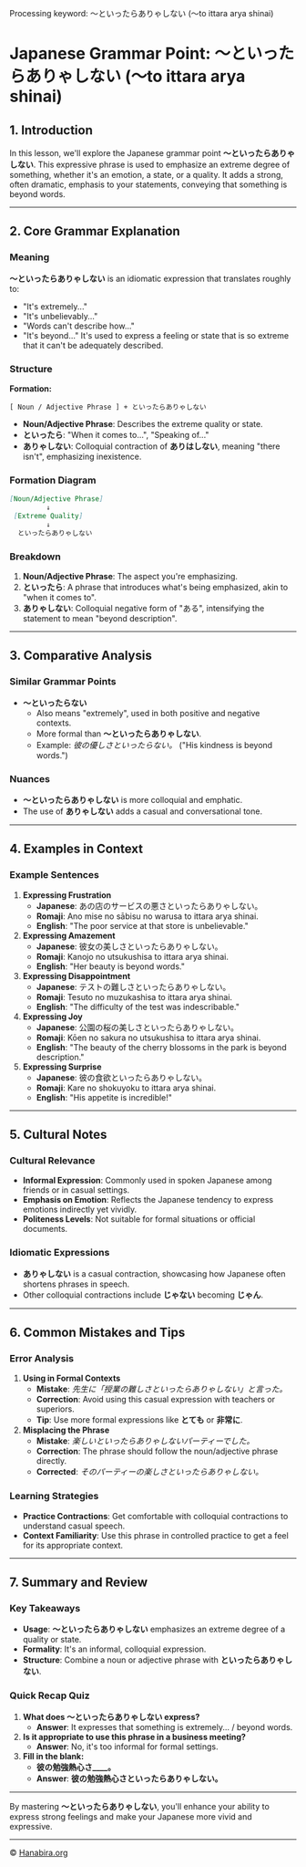 Processing keyword: ～といったらありゃしない (〜to ittara arya shinai)
# Japanese Grammar Point: ～といったらありゃしない (〜to ittara arya shinai)

## 1. Introduction
In this lesson, we'll explore the Japanese grammar point **～といったらありゃしない**. This expressive phrase is used to emphasize an extreme degree of something, whether it's an emotion, a state, or a quality. It adds a strong, often dramatic, emphasis to your statements, conveying that something is beyond words.

---
## 2. Core Grammar Explanation
### Meaning
**～といったらありゃしない** is an idiomatic expression that translates roughly to:
- "It's extremely..."
- "It's unbelievably..."
- "Words can't describe how..."
- "It's beyond..."
It's used to express a feeling or state that is so extreme that it can't be adequately described.
### Structure
**Formation:**
```plaintext
[ Noun / Adjective Phrase ] + といったらありゃしない
```
- **Noun/Adjective Phrase**: Describes the extreme quality or state.
- **といったら**: "When it comes to...", "Speaking of..."
- **ありゃしない**: Colloquial contraction of **ありはしない**, meaning "there isn't", emphasizing inexistence.
### Formation Diagram
```markdown
[Noun/Adjective Phrase]
         ↓
 [Extreme Quality]
         ↓
  といったらありゃしない
```
### Breakdown
1. **Noun/Adjective Phrase**: The aspect you're emphasizing.
2. **といったら**: A phrase that introduces what's being emphasized, akin to "when it comes to".
3. **ありゃしない**: Colloquial negative form of "ある", intensifying the statement to mean "beyond description".
---
## 3. Comparative Analysis
### Similar Grammar Points
- **～といったらない**
  - Also means "extremely", used in both positive and negative contexts.
  - More formal than **～といったらありゃしない**.
  - Example: *彼の優しさといったらない。* ("His kindness is beyond words.")
### Nuances
- **～といったらありゃしない** is more colloquial and emphatic.
- The use of **ありゃしない** adds a casual and conversational tone.
---
## 4. Examples in Context
### Example Sentences
1. **Expressing Frustration**
   - **Japanese**: あの店のサービスの悪さといったらありゃしない。
   - **Romaji**: Ano mise no sābisu no warusa to ittara arya shinai.
   - **English**: "The poor service at that store is unbelievable."
2. **Expressing Amazement**
   - **Japanese**: 彼女の美しさといったらありゃしない。
   - **Romaji**: Kanojo no utsukushisa to ittara arya shinai.
   - **English**: "Her beauty is beyond words."
3. **Expressing Disappointment**
   - **Japanese**: テストの難しさといったらありゃしない。
   - **Romaji**: Tesuto no muzukashisa to ittara arya shinai.
   - **English**: "The difficulty of the test was indescribable."
4. **Expressing Joy**
   - **Japanese**: 公園の桜の美しさといったらありゃしない。
   - **Romaji**: Kōen no sakura no utsukushisa to ittara arya shinai.
   - **English**: "The beauty of the cherry blossoms in the park is beyond description."
5. **Expressing Surprise**
   - **Japanese**: 彼の食欲といったらありゃしない。
   - **Romaji**: Kare no shokuyoku to ittara arya shinai.
   - **English**: "His appetite is incredible!"
---
## 5. Cultural Notes
### Cultural Relevance
- **Informal Expression**: Commonly used in spoken Japanese among friends or in casual settings.
- **Emphasis on Emotion**: Reflects the Japanese tendency to express emotions indirectly yet vividly.
- **Politeness Levels**: Not suitable for formal situations or official documents.
### Idiomatic Expressions
- **ありゃしない** is a casual contraction, showcasing how Japanese often shortens phrases in speech.
- Other colloquial contractions include **じゃない** becoming **じゃん**.
---
## 6. Common Mistakes and Tips
### Error Analysis
1. **Using in Formal Contexts**
   - **Mistake**: *先生に「授業の難しさといったらありゃしない」と言った。*
   - **Correction**: Avoid using this casual expression with teachers or superiors.
   - **Tip**: Use more formal expressions like **とても** or **非常に**.
2. **Misplacing the Phrase**
   - **Mistake**: *楽しいといったらありゃしないパーティーでした。*
   - **Correction**: The phrase should follow the noun/adjective phrase directly.
   - **Corrected**: *そのパーティーの楽しさといったらありゃしない。*
### Learning Strategies
- **Practice Contractions**: Get comfortable with colloquial contractions to understand casual speech.
- **Context Familiarity**: Use this phrase in controlled practice to get a feel for its appropriate context.
---
## 7. Summary and Review
### Key Takeaways
- **Usage**: **～といったらありゃしない** emphasizes an extreme degree of a quality or state.
- **Formality**: It's an informal, colloquial expression.
- **Structure**: Combine a noun or adjective phrase with **といったらありゃしない**.
### Quick Recap Quiz
1. **What does ～といったらありゃしない express?**
   - **Answer**: It expresses that something is extremely... / beyond words.
2. **Is it appropriate to use this phrase in a business meeting?**
   - **Answer**: No, it's too informal for formal settings.
3. **Fill in the blank:**
   - **彼の勉強熱心さ____。**
   - **Answer**: **彼の勉強熱心さといったらありゃしない。**
---
By mastering **～といったらありゃしない**, you'll enhance your ability to express strong feelings and make your Japanese more vivid and expressive.



---

© [Hanabira.org](https://hanabira.org)
